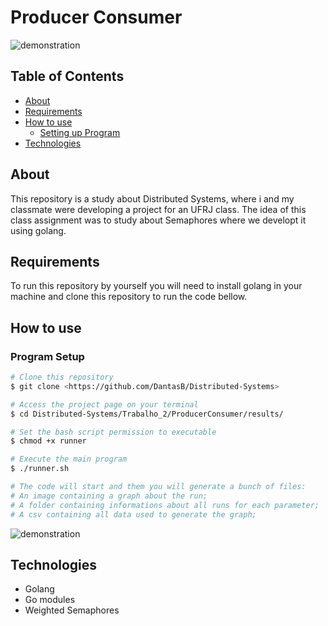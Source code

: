 # Producer Consumer

![demonstration]()

## Table of Contents

<!--ts-->
   * [About](#about)
   * [Requirements](#requirements)
   * [How to use](#how-to-use)
      * [Setting up Program](#program-setup)
   * [Technologies](#technologies)
<!--te-->

## About

This repository is a study about Distributed Systems, where i and my classmate were developing a project for an UFRJ class. The idea of this class assignment was to study about Semaphores where we developt it using golang.

## Requirements

To run this repository by yourself you will need to install golang in your machine and clone this repository to run the code bellow.

## How to use

### Program Setup

```bash
# Clone this repository
$ git clone <https://github.com/DantasB/Distributed-Systems>

# Access the project page on your terminal
$ cd Distributed-Systems/Trabalho_2/ProducerConsumer/results/

# Set the bash script permission to executable
$ chmod +x runner

# Execute the main program
$ ./runner.sh

# The code will start and them you will generate a bunch of files:
# An image containing a graph about the run;
# A folder containing informations about all runs for each parameter;
# A csv containing all data used to generate the graph;
```
![demonstration]()


## Technologies

* Golang
* Go modules
* Weighted Semaphores